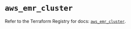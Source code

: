 # `aws_emr_cluster`

Refer to the Terraform Registry for docs: [`aws_emr_cluster`](https://registry.terraform.io/providers/hashicorp/aws/6.3.0/docs/resources/emr_cluster).
